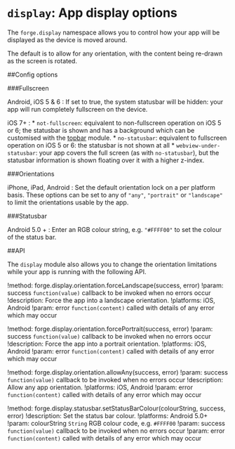 ``display``: App display options
================================

The ``forge.display`` namespace allows you to control how your app will be displayed as the device is moved
around. 

The default is to allow for any orientation, with the content being re-drawn as the screen is rotated.

##Config options

###Fullscreen

Android, iOS 5 & 6
: 	If set to true, the system statusbar will be hidden: your app will run completely fullscreen on the device.

iOS 7+
:   * `not-fullscreen`: equivalent to non-fullscreen operation on iOS 5 or 6; the statusbar is shown and has a background which can be customised with the [topbar](/modules/topbar/current/) module.
    * `no-statusbar`: equivalent to fullscreen operation on iOS 5 or 6: the statusbar is not shown at all
    * `webview-under-statusbar`: your app covers the full screen (as with `no-statusbar`), but the statusbar information is shown floating over it with a higher z-index.

###Orientations

iPhone, iPad, Android
:	Set the default orientation lock on a per platform basis.
	These options can be set to any of `"any"`, `"portrait"` or `"landscape"` to limit the orientations usable by the app.
	
###Statusbar

Android 5.0 +
:   Enter an RGB colour string, e.g. `"#FFFF00"` to set the colour of the status bar.

##API

The ``display`` module also allows you to change the orientation
limitations while your app is running with the following API.

!method: forge.display.orientation.forceLandscape(success, error)
!param: success `function(value)` callback to be invoked when no errors occur
!description: Force the app into a landscape orientation.
!platforms: iOS, Android
!param: error `function(content)` called with details of any error which may occur

!method: forge.display.orientation.forcePortrait(success, error)
!param: success `function(value)` callback to be invoked when no errors occur
!description: Force the app into a portrait orientation.
!platforms: iOS, Android
!param: error `function(content)` called with details of any error which may occur

!method: forge.display.orientation.allowAny(success, error)
!param: success `function(value)` callback to be invoked when no errors occur
!description: Allow any app orientation.
!platforms: iOS, Android
!param: error `function(content)` called with details of any error which may occur

!method: forge.display.statusbar.setStatusBarColour(colourString, success, error)
!description: Set the status bar colour.
!platforms: Android 5.0+
!param: colourString `String` RGB colour code, e.g. `#FFFF00`
!param: success `function(value)` callback to be invoked when no errors occur
!param: error `function(content)` called with details of any error which may occur